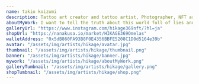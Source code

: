 ```yaml
---
name: takio koizumi
description: Tattoo art creator and tattoo artist, Photographer, NFT artist, Create a mix of traditional design and photography. I like cyberpunk
aboutMyWork: I want to tell the truth about this world full of lies and deceit by taking pictures and mixing them with tattoo designs. I want to use urban night scenes and neon lights to represent the light, and tattoo designs to represent the shadows. Where there is light, there is always shadow. Where there is newness, there is history. Where there is joy, there is sorrow I want to create art that can gently accompany someone's melancholy.
galleryUrl: "https://www.instagram.com/hikage369nft/?hl=ja"
shopUrl: "https://nanakusa.io/market/HIKAGE369Omelas"
walletAddress: "0x5dB860FA93B8F0E4356BBFE5208C1D0d5164e39b"
avatar: "/assets/img/artists/hikage/avatar.jpg"
thumbnail: "/assets/img/artists/hikage/thumbnail.png"
banner: "/assets/img/artists/hikage/banner.jpg"
mywork: "/assets/img/artists/hikage/aboutMyWork.png"
galleryTumbnail: "/assets/img/artists/hikage/gallery.png"
shopTumbnail: "/assets/img/artists/hikage/shop.png"
---
```

